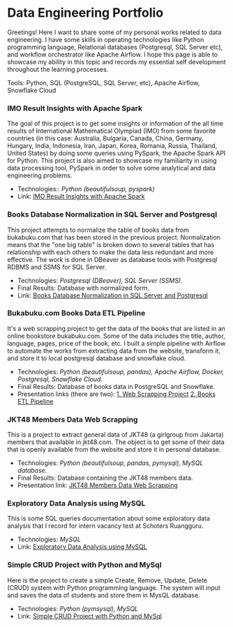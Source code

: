 # Data Engineering Portfolio

Greetings! Here I want to share some of my personal works related to data engineering. I have some skills in operating technologies like Python programming language, Relational databases (Postgresql, SQL Server etc), and workflow orchestrator like Apache Airflow. I hope this page is able to showcase my ability in this topic and records my essential self development throughout the learning processes.

Tools: Python, SQL (PostgreSQL, SQL Server, etc), Apache Airflow, Snowflake Cloud

### IMO Result Insights with Apache Spark

The goal of this project is to get some insights or information of the all time results of International Mathematical Olympiad (IMO) from some favorite countries (in this case: Australia, Bulgaria, Canada, China, Germany, Hungary, India, Indonesia, Iran, Japan, Korea, Romania, Russia, Thailand, United States) by doing some queries using PySpark, the Apache Spark API for Python. This project is also aimed to showcase my familiarity in using data processing tool, PySpark in order to solve some analytical and data engineering problems.
- Technologies:: *Python (beautifulsoup, pyspark)*
- Link: [IMO Result Insights with Apache Spark](https://github.com/MShiqoFilla/IMO-Result-Insights-with-Apache-Spark)

### Books Database Normalization in SQL Server and Postgresql

This project attempts to normalize the table of books data from bukabuku.com that has been stored in the previous project. Normalization means that the "one big table" is broken down to several tables that has relationship with each others to make the data less redundant and more effective. The work is done in DBeaver as database tools with Postgresql RDBMS and SSMS for SQL Server.
- Technologies: *Postgresql (DBeaver), SQL Server (SSMS)*.
- Final Results: Database with normalized form.
- Link: [Books Database Normalization in SQL Server and Postgresql](https://github.com/MShiqoFilla/Books-Database-Normalization)

### Bukabuku.com Books Data ETL Pipeline

It's a web scrapping project to get the data of the books that are listed in an online bookstore bukabuku.com. Some of the data includes the title, author, language, pages, price of the book, etc. I built a simple pipeline with Airflow to automate the works from extracting data from the website, transform it, and store it to local postgresql database and snowflake cloud.
- Technologies: *Python (beautifulsoup, pandas), Apache Airflow, Docker, Postgresql, Snowflake Cloud*.
- Final Results: Database of books data in PostgreSQL and Snowflake. 
- Presentation links (there are two): [1. Web Scrapping Project](https://drive.google.com/file/d/1n7Od0Cc2gmsAqfhlU_ldaoaCoSO2GhKp/view?usp=sharing)  [2. Books ETL Pipeline](https://drive.google.com/file/d/1u6-89_pd81DlwMhlP5kXShVf_2ZGT5yr/view?usp=sharing)

### JKT48 Members Data Web Scrapping

This is a project to extract general data of JKT48 (a girlgroup from Jakarta) members that available in jkt48.com. The object is to get some of their data that is openly available from the website and store it in personal database. 
- Technologies: *Python (beautifulsoup, pandas, pymysql), MySQL database*.
- Final Results: Database containing the JKT48 members data. 
- Presentation link: [JKT48 Members Data Web Scrapping](https://drive.google.com/file/d/1R-C8PRNPZ8gCjppUQBFRJEY4KKkim-8D)

### Exploratory Data Analysis using MySQL

This is some SQL queries documentation about some exploratory data analysis that I record for intern vacancy test at Schoters Ruangguru. 
- Technologies: *MySQL*
- Link: [Exploratory Data Analysis using MySQL](https://github.com/MShiqoFilla/Exploratory-Data-Analysis-using-MySQL/blob/main/Exploratory%20Data%20Analysis%20Menggunakan%20MySQL.sql)

### Simple CRUD Project with Python and MySql

Here is the project to create a simple Create, Remove, Update, Delete (CRUD) system with Python programming language.  The system will input and saves the data of students and store them in MysQL database.
- Technologies: *Python (pymsysql), MySQL*
- Link: [Simple CRUD Project with Python and MySql](https://github.com/MShiqoFilla/CRUD-Project/)



